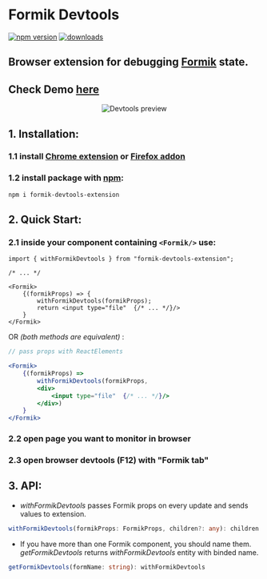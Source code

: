 # Formik Devtools

[![npm version](https://badge.fury.io/js/formik-devtools-extension.svg)](https://badge.fury.io/js/formik-devtools-extension)
[![downloads](https://img.shields.io/npm/dw/formik-devtools-extension)](https://img.shields.io/npm/dw/formik-devtools-extension)

## Browser extension for debugging [Formik](https://github.com/formium/formik) state.

## Check Demo [here](https://petrenkovitaliy.github.io/)

<p align="center">
  <img src="https://raw.github.com/petrenkoVitaliy/formik-devtools/master/.github/images/screen.png" alt="Devtools preview"/>
</p>

## 1. Installation:

### 1.1 install [Chrome extension](https://chrome.google.com/webstore/detail/formik-devtools/dadeefbkfcpaeacnafgceahcpjlfmmjj?hl=en) or [Firefox addon](https://addons.mozilla.org/en-GB/firefox/addon/formik-devtools/)

### 1.2 install package with [npm](https://www.npmjs.com/package/formik-devtools-extension):

```bash
npm i formik-devtools-extension
```

## 2. Quick Start:

### 2.1 inside your component containing `<Formik/>` use:

```tsx
import { withFormikDevtools } from "formik-devtools-extension";

/* ... */

<Formik>
    {(formikProps) => {
        withFormikDevtools(formikProps);
        return <input type="file"  {/* ... */}/>
    }
</Formik>
```

OR _(both methods are equivalent)_ :

```jsx
// pass props with ReactElements

<Formik>
    {(formikProps) =>
        withFormikDevtools(formikProps,
        <div>
            <input type="file"  {/* ... */}/>
        </div>)
    }
</Formik>
```

### 2.2 open page you want to monitor in browser

### 2.3 open browser devtools (F12) with **"Formik tab"**

## 3. API:

-   _withFormikDevtools_ passes Formik props on every update and sends values to extension.

```ts
withFormikDevtools(formikProps: FormikProps, children?: any): children | undefined
```

-   If you have more than one Formik component, you should name them. _getFormikDevtools_ returns _withFormikDevtools_ entity with binded name.

```ts
getFormikDevtools(formName: string): withFormikDevtools
```
